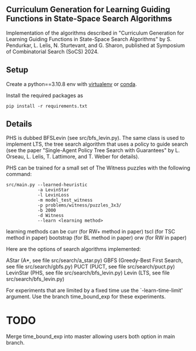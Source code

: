 ## Curriculum Generation for Learning Guiding Functions in State-Space Search Algorithms
Implementation of the algorithms described in "Curriculum Generation for Learning Guiding Functions in State-Space Search Algorithms"
by S. Pendurkar, L. Lelis, N. Sturtevant, and G. Sharon, published at Symposium of Combinatorial Search (SoCS) 2024.

## Setup

Create a python==3.10.8 env with [virtualenv](https://virtualenv.pypa.io/en/latest/) or
[conda](https://docs.conda.io/en/latest/).

Install the required packages as
```
pip install -r requirements.txt
```


## Details
PHS is dubbed BFSLevin (see src/bfs_levin.py). The same class is used to implement LTS, the
tree search algorithm that uses a policy to guide search (see the paper "Single-Agent Policy
Tree Search with Guarantees" by L. Orseau, L. Lelis, T. Lattimore, and T. Weber for details).

PHS can be trained for a small set of The Witness puzzles with the following command:

```
src/main.py --learned-heuristic
			-a LevinStar
			-l LevinLoss
			-m model_test_witness
			-p problems/witness/puzzles_3x3/
			-b 2000
			-d Witness
			--learn <learning method>
```
learning methods can be
curr (for RW+ method in paper)
tscl (for TSC method in paper)
bootstrap (for BL method in paper)
orw (for RW in paper)

Here are the options of search algorithms implemented:

AStar (A*, see file src/search/a_star.py)
GBFS (Greedy-Best First Search, see file src/search/gbfs.py)
PUCT (PUCT, see file src/search/puct.py)
LevinStar (PHS, see file src/search/bfs_levin.py)
Levin (LTS, see file src/search/bfs_levin.py)

For experiments that are limited by a fixed time use the `-learn-time-limit' argument. Use the branch time_bound_exp for these experiments. 

# TODO 

Merge time_bound_exp into master allowing users both option in main branch.

